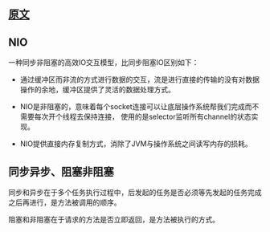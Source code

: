 

## [原文](https://github.com/xbox1994/2018-Java-Interview/blob/master/MD/Java%E5%9F%BA%E7%A1%80-NIO.md)

## NIO

一种同步非阻塞的高效IO交互模型，比同步阻塞IO区别如下：

- 通过缓冲区而非流的方式进行数据的交互，流是进行直接的传输的没有对数据操作的余地，缓冲区提供了灵活的数据处理方式。

- NIO是非阻塞的，意味着每个socket连接可以让底层操作系统帮我们完成而不需要每次开个线程去保持连接，
使用的是selector监听所有channel的状态实现。

- NIO提供直接内存复制方式，消除了JVM与操作系统之间读写内存的损耗。

## 同步异步、阻塞非阻塞

同步和异步在于多个任务执行过程中，后发起的任务是否必须等先发起的任务完成之后再进行，是方法被调用的顺序。

阻塞和非阻塞在于请求的方法是否立即返回，是方法被执行的方式。